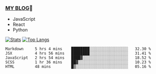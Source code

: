 ### [MY BLOG](https://github.com/festina-lente-z/haizhetang.github.io):hugs:
- JavaScript
- React
- Python

<!--
**festina-lente-z/festina-lente-z** is a ✨ _special_ ✨ repository because its `README.md` (this file) appears on your GitHub profile.

Here are some ideas to get you started:

- 🔭 I’m currently working on ...
- 🌱 I’m currently learning ...
- 👯 I’m looking to collaborate on ...
- 🤔 I’m looking for help with ...
- 💬 Ask me about ...
- 📫 How to reach me: ...
- 😄 Pronouns: ...
- ⚡ Fun fact: ...
-->
[![Stats](https://github-readme-stats.vercel.app/api?username=festina-lente-z&show_icons=true&count_private=true&theme=radical)](https://github.com/festina-lente-z)
[![Top Langs](https://github-readme-stats.vercel.app/api/top-langs/?username=festina-lente-z&layout=compact&theme=radical)](https://github.com/festina-lente-z)

<!--START_SECTION:waka-->
```text
Markdown     5 hrs 4 mins    ████████░░░░░░░░░░░░░░░░░   32.30 % 
JSX          4 hrs 56 mins   ████████░░░░░░░░░░░░░░░░░   31.41 % 
JavaScript   2 hrs 54 mins   ████▓░░░░░░░░░░░░░░░░░░░░   18.52 % 
SCSS         1 hr 36 mins    ██▓░░░░░░░░░░░░░░░░░░░░░░   10.23 % 
HTML         48 mins         █▒░░░░░░░░░░░░░░░░░░░░░░░   05.16 % 
```
<!--END_SECTION:waka-->
